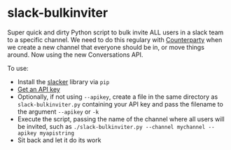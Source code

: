 # slack-bulkinviter

Super quick and dirty Python script to bulk invite ALL users in a slack team to a specific channel. We need to do this regulary with [Counterparty](http://www.counterparty.io) when we create a new channel that everyone should be in, or move things around. Now using the new Conversations API.

To use:
* Install the [slacker](https://github.com/os/slacker) library via `pip`
* [Get an API key](https://get.slack.help/hc/en-us/articles/215770388-Creating-and-regenerating-API-tokens)
* Optionally, if not using `--apikey`, create a file in the same directory as `slack-bulkinviter.py` containing your API key and pass the filename to the argument `--apikey` or `-k`
* Execute the script, passing the name of the channel where all users will be invited, such as `./slack-bulkinviter.py --channel mychannel --apikey myapistring`
* Sit back and let it do its work
